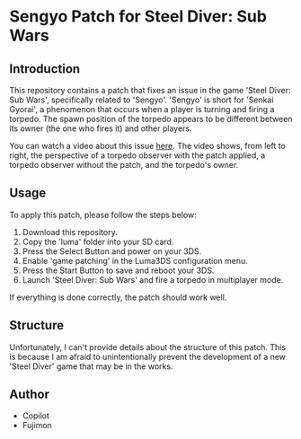 # Sengyo Patch for Steel Diver: Sub Wars

## Introduction
This repository contains a patch that fixes an issue in the game 'Steel Diver: Sub Wars', specifically related to 'Sengyo'. 'Sengyo' is short for 'Senkai Gyorai', a phenomenon that occurs when a player is turning and firing a torpedo. The spawn position of the torpedo appears to be different between its owner (the one who fires it) and other players.

You can watch a video about this issue [here](https://www.youtube.com/watch?v=Yx3cfT59XwA). The video shows, from left to right, the perspective of a torpedo observer with the patch applied, a torpedo observer without the patch, and the torpedo's owner.

## Usage
To apply this patch, please follow the steps below:

1. Download this repository.
2. Copy the 'luma' folder into your SD card.
3. Press the Select Button and power on your 3DS.
4. Enable 'game patching' in the Luma3DS configuration menu.
5. Press the Start Button to save and reboot your 3DS.
6. Launch 'Steel Diver: Sub Wars' and fire a torpedo in multiplayer mode.

If everything is done correctly, the patch should work well.

## Structure
Unfortunately, I can't provide details about the structure of this patch. This is because I am afraid to unintentionally prevent the development of a new 'Steel Diver' game that may be in the works.

## Author
- Copilot
- Fujimon